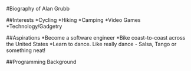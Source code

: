 #Biography of Alan Grubb

##Interests
*Cycling
*Hiking
*Camping
*Video Games
*Technology/Gadgetry

##Aspirations
*Become a software engineer
*Bike coast-to-coast across the United States
*Learn to dance. Like really dance - Salsa, Tango or something neat!

##Programming Background

